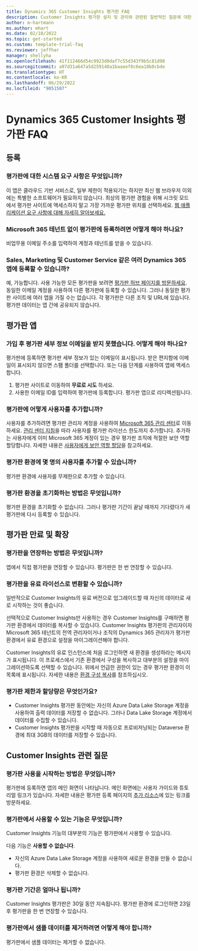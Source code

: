 ```yaml
---
title: Dynamics 365 Customer Insights 평가판 FAQ
description: Customer Insights 평가판 설치 및 관리와 관련된 일반적인 질문에 대한 솔루션입니다. 플랫폼 및 앱별 문제를 해결하는 방법을 알아봅니다.
author: m-hartmann
ms.author: mhart
ms.date: 02/10/2022
ms.topic: get-started
ms.custom: template-trial-faq
ms.reviewer: jeffhar
manager: shellyha
ms.openlocfilehash: 41f112466d54c9923d0daf7c55d343f9b5c81d98
ms.sourcegitcommit: a97d31a647a5d259140a1baaeef8c6ea10b8cbde
ms.translationtype: HT
ms.contentlocale: ko-KR
ms.lasthandoff: 06/29/2022
ms.locfileid: "9051507"
---
```

# <a name="dynamics-365-customer-insights-trial-faq"></a>Dynamics 365 Customer Insights 평가판 FAQ

## <a name="sign-up"></a>등록

### <a name="what-are-the-system-requirements-for-the-trial"></a>평가판에 대한 시스템 요구 사항은 무엇입니까?

이 앱은 클라우드 기반 서비스로, 일부 제한이 적용되기는 하지만 최신 웹 브라우저 이외에는 특별한 소프트웨어가 필요하지 않습니다. 최상의 평가판 경험을 위해 시크릿 모드에서 평가판 사이트에 액세스하지 말고 가장 가까운 평가판 위치를 선택하세요. [웹 애플리케이션 요구 사항에 대해 자세히 알아보세요.](/power-platform/admin/web-application-requirements)

### <a name="how-do-i-sign-up-for-the-trial-without-a-microsoft-365-tenant"></a>Microsoft 365 테넌트 없이 평가판에 등록하려면 어떻게 해야 하나요?

비업무용 이메일 주소를 입력하여 계정과 테넌트를 받을 수 있습니다.

### <a name="can-i-sign-up-for-multiple-dynamics-365-apps-such-as-sales-marketing-and-customer-service"></a>Sales, Marketing 및 Customer Service 같은 여러 Dynamics 365 앱에 등록할 수 있습니까?

예, 가능합니다. 사용 가능한 모든 평가판을 보려면 [평가판 허브 페이지를 방문하세요](https://dynamics.microsoft.com/dynamics-365-free-trial). 동일한 이메일 계정을 사용하여 다른 평가판에 등록할 수 있습니다. 그러나 동일한 평가판 사이트에 여러 앱을 가질 수는 없습니다. 각 평가판은 다른 조직 및 URL에 있습니다. 평가판 데이터는 앱 간에 공유되지 않습니다.

## <a name="trial-app"></a>평가판 앱

### <a name="i-didnt-receive-the-trial-details-email-after-signing-up-what-should-i-do"></a>가입 후 평가판 세부 정보 이메일을 받지 못했습니다. 어떻게 해야 하나요?

평가판에 등록하면 평가판 세부 정보가 있는 이메일이 표시됩니다. 받은 편지함에 이메일이 표시되지 않으면 스팸 폴더를 선택합니다. 또는 다음 단계를 사용하여 앱에 액세스합니다.

1. 평가판 사이트로 이동하여 **무료로 시도** 하세요.
1. 사용한 이메일 ID를 입력하여 평가판에 등록합니다. 평가판 앱으로 리디렉션됩니다.

### <a name="how-do-i-add-more-users-to-a-trial"></a>평가판에 어떻게 사용자를 추가합니까?

사용자를 추가하려면 평가판 관리자 계정을 사용하여 [Microsoft 365 관리 센터](https://admin.microsoft.com)로 이동하세요. [관리 센터 지침](/microsoft-365/admin/add-users/add-users)을 따라 사용자를 평가판 라이선스 한도까지 추가합니다. 추가하는 사용자에게 이미 Microsoft 365 계정이 있는 경우 평가판 조직에 적절한 보안 역할 할당합니다. 자세한 내용은 [사용자에게 보안 역할 할당](/power-platform/admin/create-users-assign-online-security-roles#assign-a-security-role-to-a-user)을 참고하세요.

### <a name="how-many-users-can-i-add-to-my-trial-environment"></a>평가판 환경에 몇 명의 사용자를 추가할 수 있습니까?

평가판 환경에 사용자를 무제한으로 추가할 수 있습니다.

### <a name="how-do-i-reset-the-trial-environment"></a>평가판 환경을 초기화하는 방법은 무엇입니까?

평가판 환경을 초기화할 수 없습니다. 그러나 평가판 기간이 끝날 때까지 기다렸다가 새 평가판에 다시 등록할 수 있습니다.

## <a name="trial-expiration-and-extension"></a>평가판 만료 및 확장

### <a name="how-do-i-extend-the-trial"></a>평가판을 연장하는 방법은 무엇입니까?

앱에서 직접 평가판을 연장할 수 있습니다. 평가판은 한 번 연장할 수 있습니다.

### <a name="can-i-convert-the-trial-to-a-paid-license"></a>평가판을 유료 라이선스로 변환할 수 있습니까?

일반적으로 Customer Insights의 유료 버전으로 업그레이드할 때 자신의 데이터로 새로 시작하는 것이 좋습니다. 

선택적으로 Customer Insights만 사용하는 경우 Customer Insights를 구매하면 평가판 환경에서 데이터를 복사할 수 있습니다. Customer Insights 평가판의 관리자이자 Microsoft 365 테넌트의 전역 관리자이거나 조직의 Dynamics 365 관리자가 평가판 환경에서 유료 환경으로 설정을 마이그레이션해야 합니다.

Customer Insights의 유료 인스턴스에 처음 로그인하면 새 환경을 생성하라는 메시지가 표시됩니다. 이 프로세스에서 기존 환경에서 구성을 복사하고 대부분의 설정을 마이그레이션하도록 선택할 수 있습니다. 위에서 언급한 권한이 있는 경우 평가판 환경이 이 목록에 표시됩니다. 자세한 내용은 [환경 구성 복사](create-environment.md#copy-the-environment-configuration)를 참조하십시오.

### <a name="what-are-the-trial-limits-and-quotas"></a>평가판 제한과 할당량은 무엇인가요?

- Customer Insights 평가판 동안에는 자신의 Azure Data Lake Storage 계정을 사용하여 출력 데이터를 저장할 수 없습니다. 그러나 Data Lake Storage 계정에서 데이터를 수집할 수 있습니다.
- Customer Insights 평가판을 시작할 때 자동으로 프로비저닝되는 Dataverse 환경에 최대 3GB의 데이터를 저장할 수 있습니다.

## <a name="customer-insights-specific-questions"></a>Customer Insights 관련 질문

### <a name="how-do-i-start-using-the-trial"></a>평가판 사용을 시작하는 방법은 무엇입니까?

평가판에 등록하면 앱의 메인 화면이 나타납니다. 메인 화면에는 사용자 가이드와 튜토리얼 링크가 있습니다. 자세한 내용은 평가판 등록 페이지의 [추가 리소스](trial-signup.md#additional-resources)에 있는 링크를 방문하세요.

### <a name="what-features-are-available-in-the-trial"></a>평가판에서 사용할 수 있는 기능은 무엇입니까?

Customer Insights 기능의 대부분의 기능은 평가판에서 사용할 수 있습니다.

다음 기능은 **사용할 수 없습니다**.

- 자신의 Azure Data Lake Storage 계정을 사용하여 새로운 환경을 만들 수 없습니다.
- 평가판 환경은 삭제할 수 없습니다.

### <a name="how-long-does-the-trial-last"></a>평가판 기간은 얼마나 됩니까?

Customer Insights 평가판은 30일 동안 지속됩니다. 평가판 환경에 로그인하면 23일 후 평가판을 한 번 연장할 수 있습니다.

### <a name="how-do-i-remove-sample-data-from-the-trial"></a>평가판에서 샘플 데이터를 제거하려면 어떻게 해야 합니까?

평가판에서 샘플 데이터는 제거할 수 없습니다.
